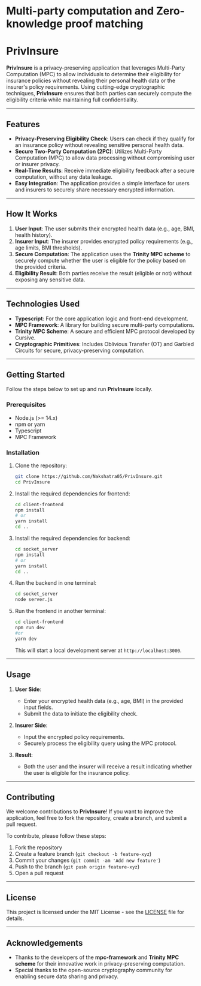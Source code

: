 # Multi-party computation and Zero-knowledge proof matching

# **PrivInsure**

**PrivInsure** is a privacy-preserving application that leverages Multi-Party Computation (MPC) to allow individuals to determine their eligibility for insurance policies without revealing their personal health data or the insurer's policy requirements. Using cutting-edge cryptographic techniques, **PrivInsure** ensures that both parties can securely compute the eligibility criteria while maintaining full confidentiality.

---

## **Features**

- **Privacy-Preserving Eligibility Check**: Users can check if they qualify for an insurance policy without revealing sensitive personal health data.
- **Secure Two-Party Computation (2PC)**: Utilizes Multi-Party Computation (MPC) to allow data processing without compromising user or insurer privacy.
- **Real-Time Results**: Receive immediate eligibility feedback after a secure computation, without any data leakage.
- **Easy Integration**: The application provides a simple interface for users and insurers to securely share necessary encrypted information.

---

## **How It Works**

1. **User Input**: The user submits their encrypted health data (e.g., age, BMI, health history).
2. **Insurer Input**: The insurer provides encrypted policy requirements (e.g., age limits, BMI thresholds).
3. **Secure Computation**: The application uses the **Trinity MPC scheme** to securely compute whether the user is eligible for the policy based on the provided criteria.
4. **Eligibility Result**: Both parties receive the result (eligible or not) without exposing any sensitive data.

---

## **Technologies Used**

- **Typescript**: For the core application logic and front-end development.
- **MPC Framework**: A library for building secure multi-party computations.
- **Trinity MPC Scheme**: A secure and efficient MPC protocol developed by Cursive.
- **Cryptographic Primitives**: Includes Oblivious Transfer (OT) and Garbled Circuits for secure, privacy-preserving computation.

---

## **Getting Started**

Follow the steps below to set up and run **PrivInsure** locally.

### Prerequisites

- Node.js (>= 14.x)
- npm or yarn
- Typescript
- MPC Framework

### Installation

1. Clone the repository:

   ```bash
   git clone https://github.com/Nakshatra05/PrivInsure.git
   cd PrivInsure
   ```

2. Install the required dependencies for frontend:

   ```bash
   cd client-frontend
   npm install
   # or
   yarn install
   cd ..
   ```

3. Install the required dependencies for backend:

   ```bash
   cd socket_server
   npm install
   # or
   yarn install
   cd ..
   ```

4. Run the backend in one terminal:

   ```bash
   cd socket_server
   node server.js
   ```

5. Run the frontend in another terminal:

   ```bash
   cd client-frontend
   npm run dev
   #or
   yarn dev  
   ```


   This will start a local development server at `http://localhost:3000`.

---

## **Usage**

1. **User Side**:
   - Enter your encrypted health data (e.g., age, BMI) in the provided input fields.
   - Submit the data to initiate the eligibility check.

2. **Insurer Side**:
   - Input the encrypted policy requirements.
   - Securely process the eligibility query using the MPC protocol.

3. **Result**:
   - Both the user and the insurer will receive a result indicating whether the user is eligible for the insurance policy.

---

## **Contributing**

We welcome contributions to **PrivInsure**! If you want to improve the application, feel free to fork the repository, create a branch, and submit a pull request.

To contribute, please follow these steps:

1. Fork the repository
2. Create a feature branch (`git checkout -b feature-xyz`)
3. Commit your changes (`git commit -am 'Add new feature'`)
4. Push to the branch (`git push origin feature-xyz`)
5. Open a pull request

---

## **License**

This project is licensed under the MIT License - see the [LICENSE](LICENSE) file for details.

---

## **Acknowledgements**

- Thanks to the developers of the **mpc-framework** and **Trinity MPC scheme** for their innovative work in privacy-preserving computation.
- Special thanks to the open-source cryptography community for enabling secure data sharing and privacy.
